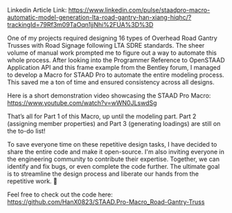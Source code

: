 Linkedin Article Link:
https://www.linkedin.com/pulse/staadpro-macro-automatic-model-generation-lta-road-gantry-han-xiang-hiqhc/?trackingId=79Rf3m09TaOqn1jjNhi%2FUA%3D%3D 

One of my projects required designing 16 types of Overhead Road Gantry Trusses with Road Signage following LTA SDRE standards.
The sheer volume of manual work prompted me to figure out a way to automate this whole process.
After looking into the Programmer Reference to OpenSTAAD Application API and this frame example from the Bentley forum, I managed to develop a Macro for STAAD Pro to automate the entire modeling process.
This saved me a ton of time and ensured consistency across all designs.

Here is a short demonstration video showcasing the STAAD Pro Macro:
https://www.youtube.com/watch?v=wWN0JLswdSg

That’s all for Part 1 of this Macro, up until the modeling part. Part 2 (assigning member properties) and Part 3 (generating loadings) are still on the to-do list!

To save everyone time on these repetitive design tasks, I have decided to share the entire code and make it open-source.
I'm also inviting everyone in the engineering community to contribute their expertise.
Together, we can identify and fix bugs, or even complete the code further.
The ultimate goal is to streamline the design process and liberate our hands from the repetitive work. 🙌

Feel free to check out the code here: https://github.com/HanX0823/STAAD.Pro-Macro_Road-Gantry-Truss

